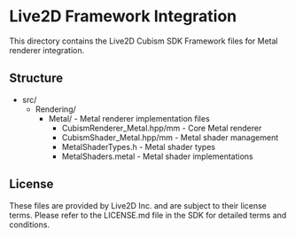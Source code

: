 # Live2D Framework Integration

This directory contains the Live2D Cubism SDK Framework files for Metal renderer integration.

## Structure
- src/
  - Rendering/
    - Metal/ - Metal renderer implementation files
      - CubismRenderer_Metal.hpp/mm - Core Metal renderer
      - CubismShader_Metal.hpp/mm - Metal shader management
      - MetalShaderTypes.h - Metal shader types
      - MetalShaders.metal - Metal shader implementations

## License
These files are provided by Live2D Inc. and are subject to their license terms.
Please refer to the LICENSE.md file in the SDK for detailed terms and conditions.

